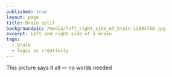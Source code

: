 ```yaml
---
published: true
layout: page
title: Brain split
backgroundpic: /media/left_right_side_of_brain-1280x768.jpg
excerpt: Left and right side of a brain
tags:
  - brain
  - logic vs creativity
---
```


This picture says it all — no words needed